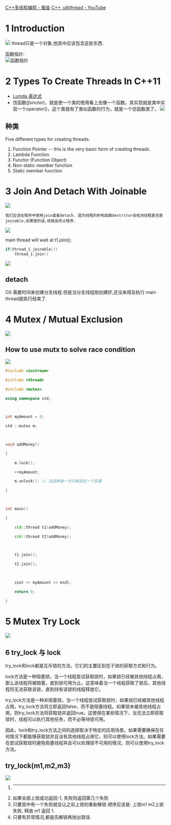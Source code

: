 [C++多线程编程 - 掘金](https://juejin.cn/post/6951588297462251557)
[C++ ,ultithread - YouTube](https://www.youtube.com/results?search_query=C%2B%2B+%2Cultithread)

# 1 Introduction
![](assets/Pasted%20image%2020230318140814.png)
thread只是一个对象,他其中应该包含这些东西.

函数指针:\
![函数指针](assets/截图_20230318141649.png)
# 2 Types To Create Threads In C++11
-  [Lumda 表达式](https://www.jianshu.com/p/a200a2dab960)
- 仿函数(_functor_)，就是使一个类的使用看上去像一个函数。其实现就是类中实现一个operator()，这个类就有了类似函数的行为，就是一个仿函数类了。
![](assets/截图_20230318144204.png)

## 种类
Five different types for creating threads. 
1. Function Pointer -- this is the very basic form of creating threads. 
2. Lambda Function 
3. Functor (Function Object) 
4. Non-static member function
5. Static member function

# 3 Join And Detach With Joinable
![](assets/截图_20230318162933.png)

~~~text
我们应该在程序中使用join或者detach. 因为线程的析构函数destrctor会检测线程是否是joinable,如果是的话,他就会终止程序.
~~~


![](assets/截图_20230318150010.png)

main thread will wait at t1.join();

~~~c++
if(thread_1.joinable())
	thread_1.join()
~~~
![](assets/截图_20230318161509.png)

## detach
OS 需要时间来创建分支线程.但是当分支线程刚创建好,还没来得及执行 main thread就执行结束了.



# 4 Mutex / Mutual Exclusion
![](assets/截图_20230318163839.png)

## How to use mutx to solve race condition
![](assets/截图_20230318170705.png)

~~~c++
#include <iostream>

#include <thread>

#include <mutex>

using namespace std;

  

int myAmount = 0;

std ::mutex m;

  

void addMoney()

{

    m.lock();

    ++myAmount;

    m.unlock(); // 这这种锁一次只能锁定一个变量

}

  

int main()

{

    std::thread t1(addMoney);

    std::thread t2(addMoney);

  

    t1.join();

    t2.join();

  

    cout << myAmount << endl;

    return 0;

}
~~~


# 5 Mutex Try Lock
![](assets/截图_20230319100138.png)

## 6 try_lock 与 lock
try_lock和lock都是互斥锁的方法，它们的主要区别在于锁的获取方式和行为。

lock方法是一种阻塞锁，当一个线程尝试获取锁时，如果锁已经被其他线程占用，那么该线程将被阻塞，直到锁可用为止。这意味着当一个线程获取了锁后，其他线程将无法获取该锁，直到持有该锁的线程释放它。

try_lock方法是一种非阻塞锁，当一个线程尝试获取锁时，如果锁已经被其他线程占用，try_lock方法将立即返回false，而不是阻塞线程。如果锁未被其他线程占用，则try_lock方法将获取锁并返回true。这使得在某些情况下，当无法立即获取锁时，线程可以执行其他任务，而不必等待锁可用。

因此，lock和try_lock方法之间的选择取决于特定的应用场景。如果需要确保在任何情况下都能够获取锁并且没有其他线程占用它，则可以使用lock方法。如果需要在尝试获取锁时避免阻塞线程并且可以处理锁不可用的情况，则可以使用try_lock方法。

## try_lock(m1,m2,m3)
![](assets/截图_20230319103149.png)
1. ---
2. 如果全部上锁成功返回-1, 失败则返回第几个失败
3. 只要其中有一个失败就会让之前上锁的重新解锁
	顺序应该是: 上锁m1 m2上锁失败, 释放 m1 返回 1.
4. 只要有异常情况,都是先解锁再抛出错误.